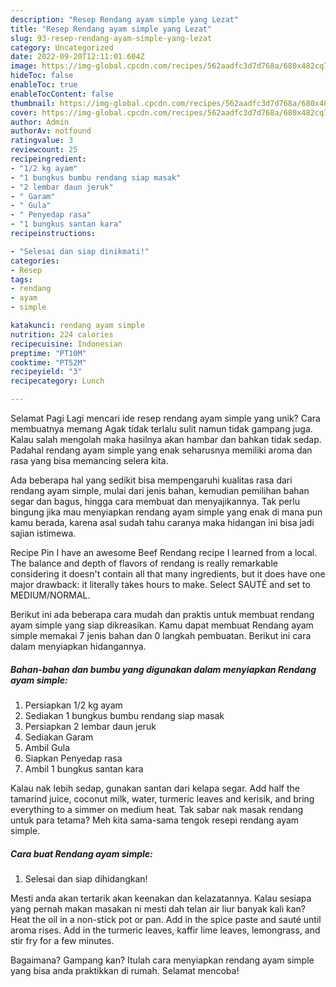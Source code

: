 ```yaml
---
description: "Resep Rendang ayam simple yang Lezat"
title: "Resep Rendang ayam simple yang Lezat"
slug: 93-resep-rendang-ayam-simple-yang-lezat
category: Uncategorized
date: 2022-09-20T12:11:01.604Z
image: https://img-global.cpcdn.com/recipes/562aadfc3d7d768a/680x482cq70/rendang-ayam-simple-foto-resep-utama.jpg
hideToc: false
enableToc: true
enableTocContent: false
thumbnail: https://img-global.cpcdn.com/recipes/562aadfc3d7d768a/680x482cq70/rendang-ayam-simple-foto-resep-utama.jpg
cover: https://img-global.cpcdn.com/recipes/562aadfc3d7d768a/680x482cq70/rendang-ayam-simple-foto-resep-utama.jpg
author: Admin
authorAv: notfound
ratingvalue: 3
reviewcount: 25
recipeingredient:
- "1/2 kg ayam"
- "1 bungkus bumbu rendang siap masak"
- "2 lembar daun jeruk"
- " Garam"
- " Gula"
- " Penyedap rasa"
- "1 bungkus santan kara"
recipeinstructions:

- "Selesai dan siap dinikmati!"
categories:
- Resep
tags:
- rendang
- ayam
- simple

katakunci: rendang ayam simple 
nutrition: 224 calories
recipecuisine: Indonesian
preptime: "PT10M"
cooktime: "PT52M"
recipeyield: "3"
recipecategory: Lunch

---
```



Selamat Pagi Lagi mencari ide resep rendang ayam simple yang unik? Cara membuatnya memang Agak tidak terlalu sulit namun tidak gampang juga. Kalau salah mengolah maka hasilnya akan hambar dan bahkan tidak sedap. Padahal rendang ayam simple yang enak seharusnya memiliki aroma dan rasa yang bisa memancing selera kita.


Ada beberapa hal yang sedikit bisa mempengaruhi kualitas rasa dari rendang ayam simple, mulai dari jenis bahan, kemudian pemilihan bahan segar dan bagus, hingga cara membuat dan menyajikannya. Tak perlu bingung jika mau menyiapkan rendang ayam simple yang enak di mana pun kamu berada, karena asal sudah tahu caranya maka hidangan ini bisa jadi sajian istimewa.

Recipe Pin I have an awesome Beef Rendang recipe I learned from a local. The balance and depth of flavors of rendang is really remarkable considering it doesn&#39;t contain all that many ingredients, but it does have one major drawback: it literally takes hours to make. Select SAUTÉ and set to MEDIUM/NORMAL.


Berikut ini ada beberapa cara mudah dan praktis untuk membuat rendang ayam simple yang siap dikreasikan. Kamu dapat membuat Rendang ayam simple memakai 7 jenis bahan dan 0 langkah pembuatan. Berikut ini cara dalam menyiapkan hidangannya.

<!--inarticleads1-->

##### Bahan-bahan dan bumbu yang digunakan dalam menyiapkan Rendang ayam simple:

1. Persiapkan 1/2 kg ayam
1. Sediakan 1 bungkus bumbu rendang siap masak
1. Persiapkan 2 lembar daun jeruk
1. Sediakan  Garam
1. Ambil  Gula
1. Siapkan  Penyedap rasa
1. Ambil 1 bungkus santan kara


Kalau nak lebih sedap, gunakan santan dari kelapa segar. Add half the tamarind juice, coconut milk, water, turmeric leaves and kerisik, and bring everything to a simmer on medium heat. Tak sabar nak masak rendang untuk para tetama? Meh kita sama-sama tengok resepi rendang ayam simple. 

<!--inarticleads2-->

##### Cara buat Rendang ayam simple:


1. Selesai dan siap dihidangkan!

Mesti anda akan tertarik akan keenakan dan kelazatannya. Kalau sesiapa yang pernah makan masakan ni mesti dah telan air liur banyak kali kan? Heat the oil in a non-stick pot or pan. Add in the spice paste and sauté until aroma rises. Add in the turmeric leaves, kaffir lime leaves, lemongrass, and stir fry for a few minutes. 

Bagaimana? Gampang kan? Itulah cara menyiapkan rendang ayam simple yang bisa anda praktikkan di rumah. Selamat mencoba!
